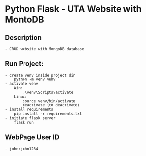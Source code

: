 # Python Flask - UTA Website with MontoDB

## Description
    - CRUD website with MongoDB database

## Run Project:
    - create venv inside project dir
        python -m venv venv
    - activate venv
        Win:
            .\venv\Scripts\activate
        Linux:
            source venv/bin/activate            
            deactivate (to deactivate)
    - install requirements
        pip install -r requirements.txt
    - initiate flask server
        flask run

## WebPage User ID
    - john:john1234